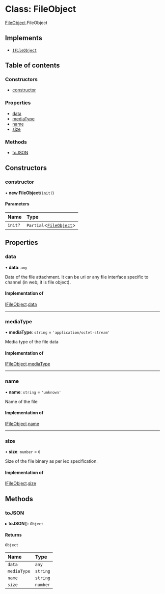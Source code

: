 # Class: FileObject

[FileObject](../modules/FileObject.md).FileObject

## Implements

- [`IFileObject`](../interfaces/types_Model.IFileObject.md)

## Table of contents

### Constructors

- [constructor](FileObject.FileObject-1.md#constructor)

### Properties

- [data](FileObject.FileObject-1.md#data)
- [mediaType](FileObject.FileObject-1.md#mediatype)
- [name](FileObject.FileObject-1.md#name)
- [size](FileObject.FileObject-1.md#size)

### Methods

- [toJSON](FileObject.FileObject-1.md#tojson)

## Constructors

### constructor

• **new FileObject**(`init?`)

#### Parameters

| Name | Type |
| :------ | :------ |
| `init?` | `Partial`<[`FileObject`](FileObject.FileObject-1.md)\> |

## Properties

### data

• **data**: `any`

Data of the file attachment. It can be uri or any file interface specific to channel (in web, it is file object).

#### Implementation of

[IFileObject](../interfaces/types_Model.IFileObject.md).[data](../interfaces/types_Model.IFileObject.md#data)

___

### mediaType

• **mediaType**: `string` = `'application/octet-stream'`

Media type of the file data

#### Implementation of

[IFileObject](../interfaces/types_Model.IFileObject.md).[mediaType](../interfaces/types_Model.IFileObject.md#mediatype)

___

### name

• **name**: `string` = `'unknown'`

Name of the file

#### Implementation of

[IFileObject](../interfaces/types_Model.IFileObject.md).[name](../interfaces/types_Model.IFileObject.md#name)

___

### size

• **size**: `number` = `0`

Size of the file binary as per iec specification.

#### Implementation of

[IFileObject](../interfaces/types_Model.IFileObject.md).[size](../interfaces/types_Model.IFileObject.md#size)

## Methods

### toJSON

▸ **toJSON**(): `Object`

#### Returns

`Object`

| Name | Type |
| :------ | :------ |
| `data` | `any` |
| `mediaType` | `string` |
| `name` | `string` |
| `size` | `number` |
